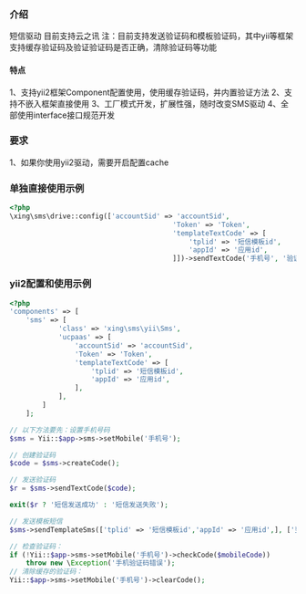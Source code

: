 ### 介绍
短信驱动 目前支持云之讯
注：目前支持发送验证码和模板验证码，其中yii等框架支持缓存验证码及验证验证码是否正确，清除验证码等功能

#### 特点
1、支持yii2框架Component配置使用，使用缓存验证码，并内置验证方法
2、支持不嵌入框架直接使用
3、工厂模式开发，扩展性强，随时改变SMS驱动
4、全部使用interface接口规范开发

### 要求
1、如果你使用yii2驱动，需要开启配置cache

### 单独直接使用示例
```php
<?php
\xing\sms\drive::config(['accountSid' => 'accountSid',
                                        'Token' => 'Token',
                                        'templateTextCode' => [
                                            'tplid' => '短信模板id',
                                            'appId' => '应用id',
                                        ]])->sendTextCode('手机号', '验证码');
```

### yii2配置和使用示例
```php
<?php
'components' => [
    'sms' => [
            'class' => 'xing\sms\yii\Sms',
            'ucpaas' => [
                'accountSid' => 'accountSid',
                'Token' => 'Token',
                'templateTextCode' => [
                    'tplid' => '短信模板id',
                    'appId' => '应用id',
                ],
            ],
        ]
    ];

// 以下方法要先：设置手机号码
$sms = Yii::$app->sms->setMobile('手机号');

// 创建验证码
$code = $sms->createCode();

// 发送验证码
$r = $sms->sendTextCode($code);

exit($r ? '短信发送成功' : '短信发送失败');

// 发送模板短信
$sms->sendTemplateSms(['tplid' => '短信模板id','appId' => '应用id',], ['变量参数1，无则删除', '变量参数2，无则删除']);

// 检查验证码：
if (!Yii::$app->sms->setMobile('手机号')->checkCode($mobileCode)) 
    throw new \Exception('手机验证码错误');
// 清除缓存的验证码：
Yii::$app->sms->setMobile('手机号')->clearCode();
```